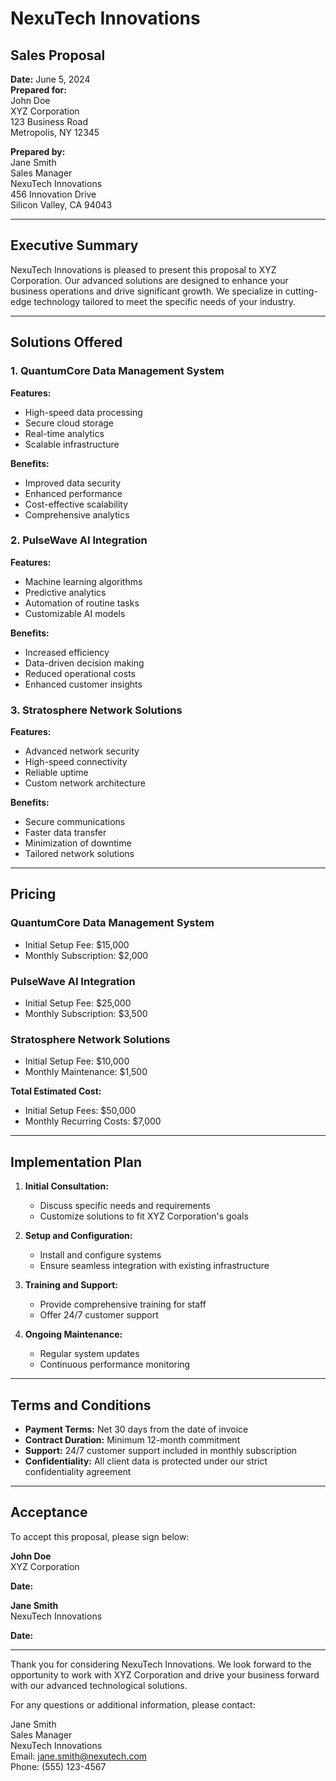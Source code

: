 # NexuTech Innovations

## Sales Proposal

**Date:** June 5, 2024  
**Prepared for:**  
John Doe  
XYZ Corporation  
123 Business Road  
Metropolis, NY 12345

**Prepared by:**  
Jane Smith  
Sales Manager  
NexuTech Innovations  
456 Innovation Drive  
Silicon Valley, CA 94043

---

## Executive Summary

NexuTech Innovations is pleased to present this proposal to XYZ Corporation. Our advanced solutions are designed to enhance your business operations and drive significant growth. We specialize in cutting-edge technology tailored to meet the specific needs of your industry.

---

## Solutions Offered

### 1. QuantumCore Data Management System

**Features:**
- High-speed data processing
- Secure cloud storage
- Real-time analytics
- Scalable infrastructure

**Benefits:**
- Improved data security
- Enhanced performance
- Cost-effective scalability
- Comprehensive analytics

### 2. PulseWave AI Integration

**Features:**
- Machine learning algorithms
- Predictive analytics
- Automation of routine tasks
- Customizable AI models

**Benefits:**
- Increased efficiency
- Data-driven decision making
- Reduced operational costs
- Enhanced customer insights

### 3. Stratosphere Network Solutions

**Features:**
- Advanced network security
- High-speed connectivity
- Reliable uptime
- Custom network architecture

**Benefits:**
- Secure communications
- Faster data transfer
- Minimization of downtime
- Tailored network solutions

---

## Pricing

### QuantumCore Data Management System

- Initial Setup Fee: $15,000
- Monthly Subscription: $2,000

### PulseWave AI Integration

- Initial Setup Fee: $25,000
- Monthly Subscription: $3,500

### Stratosphere Network Solutions

- Initial Setup Fee: $10,000
- Monthly Maintenance: $1,500

**Total Estimated Cost:**

- Initial Setup Fees: $50,000
- Monthly Recurring Costs: $7,000

---

## Implementation Plan

1. **Initial Consultation:**
   - Discuss specific needs and requirements
   - Customize solutions to fit XYZ Corporation's goals

2. **Setup and Configuration:**
   - Install and configure systems
   - Ensure seamless integration with existing infrastructure

3. **Training and Support:**
   - Provide comprehensive training for staff
   - Offer 24/7 customer support

4. **Ongoing Maintenance:**
   - Regular system updates
   - Continuous performance monitoring

---

## Terms and Conditions

- **Payment Terms:** Net 30 days from the date of invoice
- **Contract Duration:** Minimum 12-month commitment
- **Support:** 24/7 customer support included in monthly subscription
- **Confidentiality:** All client data is protected under our strict confidentiality agreement

---

## Acceptance

To accept this proposal, please sign below:

**John Doe**  
XYZ Corporation

**Date:**

**Jane Smith**  
NexuTech Innovations

**Date:**

---

Thank you for considering NexuTech Innovations. We look forward to the opportunity to work with XYZ Corporation and drive your business forward with our advanced technological solutions.

For any questions or additional information, please contact:

Jane Smith  
Sales Manager  
NexuTech Innovations  
Email: jane.smith@nexutech.com  
Phone: (555) 123-4567

